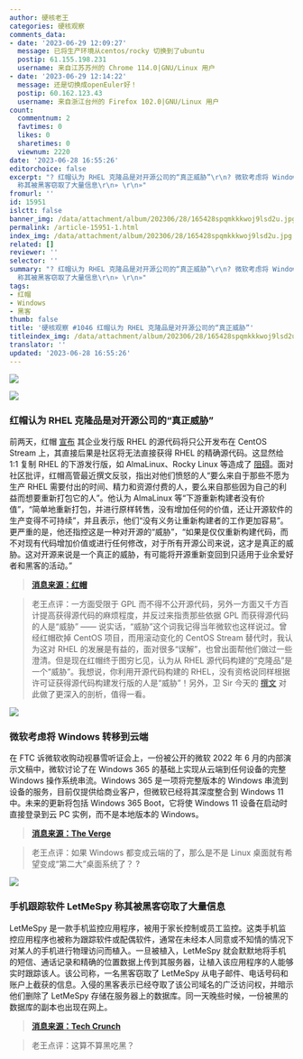 ```yaml
---
author: 硬核老王
categories: 硬核观察
comments_data:
- date: '2023-06-29 12:09:27'
  message: 已将生产环境从centos/rocky 切换到了ubuntu
  postip: 61.155.198.231
  username: 来自江苏苏州的 Chrome 114.0|GNU/Linux 用户
- date: '2023-06-29 12:14:22'
  message: 还是切换成openEuler好！
  postip: 60.162.123.43
  username: 来自浙江台州的 Firefox 102.0|GNU/Linux 用户
count:
  commentnum: 2
  favtimes: 0
  likes: 0
  sharetimes: 0
  viewnum: 2220
date: '2023-06-28 16:55:26'
editorchoice: false
excerpt: "? 红帽认为 RHEL 克隆品是对开源公司的“真正威胁”\r\n? 微软考虑将 Windows 转移到云端\r\n? 手机跟踪软件 LetMeSpy
  称其被黑客窃取了大量信息\r\n» \r\n»"
fromurl: ''
id: 15951
islctt: false
banner_img: /data/attachment/album/202306/28/165428spqmkkkwoj9lsd2u.jpg
permalink: /article-15951-1.html
index_img: /data/attachment/album/202306/28/165428spqmkkkwoj9lsd2u.jpg
related: []
reviewer: ''
selector: ''
summary: "? 红帽认为 RHEL 克隆品是对开源公司的“真正威胁”\r\n? 微软考虑将 Windows 转移到云端\r\n? 手机跟踪软件 LetMeSpy
  称其被黑客窃取了大量信息\r\n» \r\n»"
tags:
- 红帽
- Windows
- 黑客
thumb: false
title: '硬核观察 #1046 红帽认为 RHEL 克隆品是对开源公司的“真正威胁”'
titleindex_img: /data/attachment/album/202306/28/165428spqmkkkwoj9lsd2u.jpg
translator: ''
updated: '2023-06-28 16:55:26'
---
```


![](/data/attachment/album/202306/28/165428spqmkkkwoj9lsd2u.jpg)


![](/data/attachment/album/202306/28/165440o0k08yy4x85txziy.jpg)


### 红帽认为 RHEL 克隆品是对开源公司的“真正威胁”


前两天，红帽 [宣布](/article-15933-1.html) 其企业发行版 RHEL 的源代码将只公开发布在 CentOS Stream 上，其直接后果是社区将无法直接获得 RHEL 的精确源代码。这显然给 1:1 复制 RHEL 的下游发行版，如 AlmaLinux、Rocky Linux 等造成了 [阻碍](/article-15936-1.html)。面对社区批评，红帽高管最近撰文反驳，指出对他们愤怒的人“要么来自于那些不愿为生产 RHEL 需要付出的时间、精力和资源付费的人，要么来自那些因为自己的利益而想要重新打包它的人”。他认为 AlmaLinux 等“下游重新构建者没有价值”，“简单地重新打包，并进行原样转售，没有增加任何的价值，还让开源软件的生产变得不可持续”，并且表示，他们“没有义务让重新构建者的工作更加容易”。更严重的是，他还指控这是一种对开源的“威胁”，“如果是仅仅重新构建代码，而不对现有代码增加价值或进行任何修改，对于所有开源公司来说，这才是真正的威胁。这对开源来说是一个真正的威胁，有可能将开源重新变回到只适用于业余爱好者和黑客的活动。”



> 
> **[消息来源：红帽](https://mp.weixin.qq.com/s/RELpVQ541cQgU7wkyhVjEQ)**
> 
> 
> 



> 
> 老王点评：一方面受限于 GPL 而不得不公开源代码，另外一方面又千方百计提高获得源代码的麻烦程度，并反过来指责那些依据 GPL 而获得源代码的人是“威胁” —— 说实话，“威胁”这个词我记得当年微软也这样说过。曾经红帽砍掉 CentOS 项目，而用滚动变化的 CentOS Stream 替代时，我认为这对 RHEL 的发展是有益的，面对很多“误解”，也曾出面帮他们做过一些澄清。但是现在红帽终于图穷匕见，认为从 RHEL 源代码构建的“克隆品”是一个“威胁”。我想说，你利用开源代码构建的 RHEL，没有资格说同样根据许可证获得源代码构建发行版的人是“威胁”！另外，卫 Sir 今天的 [撰文](https://mp.weixin.qq.com/s/njYYeeSMAebJRp5kUkYxKA) 对此做了更深入的剖析，值得一看。
> 
> 
> 


![](/data/attachment/album/202306/28/165455t1b3bbnr8vrr63og.jpg)


### 微软考虑将 Windows 转移到云端


在 FTC 诉微软收购动视暴雪听证会上，一份被公开的微软 2022 年 6 月的内部演示文稿中，微软讨论了在 Windows 365 的基础上实现从云端到任何设备的完整 Windows 操作系统串流。Windows 365 是一项将完整版本的 Windows 串流到设备的服务，目前仅提供给商业客户，但微软已经将其深度整合到 Windows 11 中。未来的更新将包括 Windows 365 Boot，它将使 Windows 11 设备在启动时直接登录到云 PC 实例，而不是本地版本的 Windows。



> 
> **[消息来源：The Verge](https://www.theverge.com/2023/6/27/23775117/microsoft-windows-11-cloud-consumer-strategy)**
> 
> 
> 



> 
> 老王点评：如果 Windows 都变成云端的了，那么是不是 Linux 桌面就有希望变成“第二大”桌面系统了？ ?
> 
> 
> 


![](/data/attachment/album/202306/28/165510lgindex_imgpnevpknnfav.jpg)


### 手机跟踪软件 LetMeSpy 称其被黑客窃取了大量信息


LetMeSpy 是一款手机监控应用程序，被用于家长控制或员工监控。这类手机监控应用程序也被称为跟踪软件或配偶软件，通常在未经本人同意或不知情的情况下对某人的手机进行物理访问而植入。一旦被植入，LetMeSpy 就会默默地将手机的短信、通话记录和精确的位置数据上传到其服务器，让植入该应用程序的人能够实时跟踪该人。该公司称，一名黑客窃取了 LetMeSpy 从电子邮件、电话号码和账户上截获的信息。入侵的黑客表示已经夺取了该公司域名的广泛访问权，并暗示他们删除了 LetMeSpy 存储在服务器上的数据库。同一天晚些时候，一份被黑的数据库的副本也出现在网上。



> 
> **[消息来源：Tech Crunch](https://techcrunch.com/2023/06/27/letmespy-hacked-spyware-thousands/)**
> 
> 
> 



> 
> 老王点评：这算不算黑吃黑？
> 
> 
>